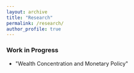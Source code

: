 ```yaml
---
layout: archive
title: "Research"
permalink: /research/
author_profile: true
---
```


### Work in Progress

* "Wealth Concentration and Monetary Policy"

